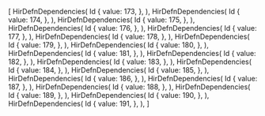 [
    HirDefnDependencies(
        Id {
            value: 173,
        },
    ),
    HirDefnDependencies(
        Id {
            value: 174,
        },
    ),
    HirDefnDependencies(
        Id {
            value: 175,
        },
    ),
    HirDefnDependencies(
        Id {
            value: 176,
        },
    ),
    HirDefnDependencies(
        Id {
            value: 177,
        },
    ),
    HirDefnDependencies(
        Id {
            value: 178,
        },
    ),
    HirDefnDependencies(
        Id {
            value: 179,
        },
    ),
    HirDefnDependencies(
        Id {
            value: 180,
        },
    ),
    HirDefnDependencies(
        Id {
            value: 181,
        },
    ),
    HirDefnDependencies(
        Id {
            value: 182,
        },
    ),
    HirDefnDependencies(
        Id {
            value: 183,
        },
    ),
    HirDefnDependencies(
        Id {
            value: 184,
        },
    ),
    HirDefnDependencies(
        Id {
            value: 185,
        },
    ),
    HirDefnDependencies(
        Id {
            value: 186,
        },
    ),
    HirDefnDependencies(
        Id {
            value: 187,
        },
    ),
    HirDefnDependencies(
        Id {
            value: 188,
        },
    ),
    HirDefnDependencies(
        Id {
            value: 189,
        },
    ),
    HirDefnDependencies(
        Id {
            value: 190,
        },
    ),
    HirDefnDependencies(
        Id {
            value: 191,
        },
    ),
]